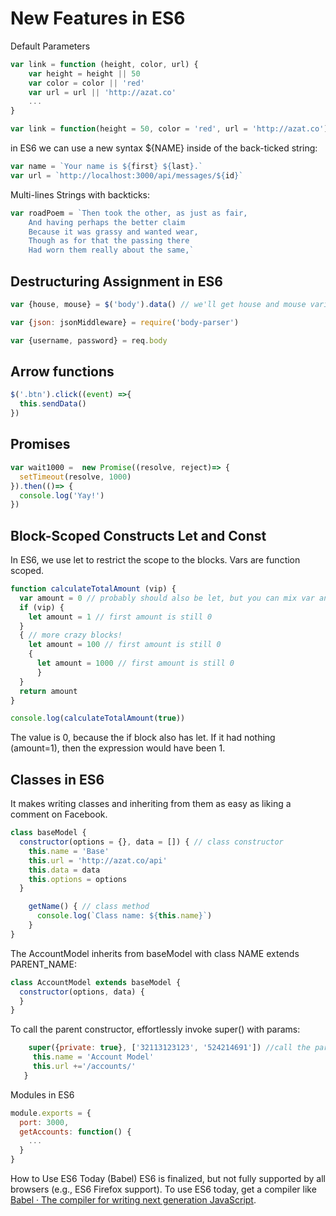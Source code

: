 # New Features in ES6
Default Parameters
```javascript
var link = function (height, color, url) {
    var height = height || 50
    var color = color || 'red'
    var url = url || 'http://azat.co'
    ...
}

var link = function(height = 50, color = 'red', url = 'http://azat.co') {}
```

in ES6 we can use a new syntax ${NAME} inside of the back-ticked string:
```javascript
var name = `Your name is ${first} ${last}.`
var url = `http://localhost:3000/api/messages/${id}`
```

Multi-lines Strings with backticks:
```javascript
var roadPoem = `Then took the other, as just as fair,
    And having perhaps the better claim
    Because it was grassy and wanted wear,
    Though as for that the passing there
    Had worn them really about the same,`
```

## Destructuring Assignment in ES6
```javascript
var {house, mouse} = $('body').data() // we'll get house and mouse variables

var {json: jsonMiddleware} = require('body-parser')

var {username, password} = req.body
```

## Arrow functions 
```javascript
$('.btn').click((event) =>{
  this.sendData()
})
```

## Promises
```javascript
var wait1000 =  new Promise((resolve, reject)=> {
  setTimeout(resolve, 1000)
}).then(()=> {
  console.log('Yay!')
})
```

## Block-Scoped Constructs Let and Const
 In ES6, we use let to restrict the scope to the blocks. Vars are function scoped.
```javascript
function calculateTotalAmount (vip) {
  var amount = 0 // probably should also be let, but you can mix var and let
  if (vip) {
    let amount = 1 // first amount is still 0
  } 
  { // more crazy blocks!
    let amount = 100 // first amount is still 0
    {
      let amount = 1000 // first amount is still 0
      }
  }  
  return amount
}

console.log(calculateTotalAmount(true))
```
The value is 0, because the if block also has let. If it had nothing (amount=1), then the expression would have been 1.

## Classes in ES6
 It makes writing classes and inheriting from them as easy as liking a comment on Facebook.
```javascript
class baseModel {
  constructor(options = {}, data = []) { // class constructor
    this.name = 'Base'
    this.url = 'http://azat.co/api'
    this.data = data
    this.options = options
  }

    getName() { // class method
      console.log(`Class name: ${this.name}`)
    }
}
```
The AccountModel inherits from baseModel with class NAME extends PARENT_NAME:
```javascript
class AccountModel extends baseModel {
  constructor(options, data) {
  }
}
```
To call the parent constructor, effortlessly invoke super() with params:
```javascript
    super({private: true}, ['32113123123', '524214691']) //call the parent method with super
     this.name = 'Account Model'
     this.url +='/accounts/'
   }
```

Modules in ES6
```javascript
module.exports = {
  port: 3000,
  getAccounts: function() {
    ...
  }
}
```
How to Use ES6 Today (Babel)
ES6 is finalized, but not fully supported by all browsers (e.g., ES6 Firefox support). To use ES6 today, get a compiler like [Babel · The compiler for writing next generation JavaScript](https://babeljs.io/). 